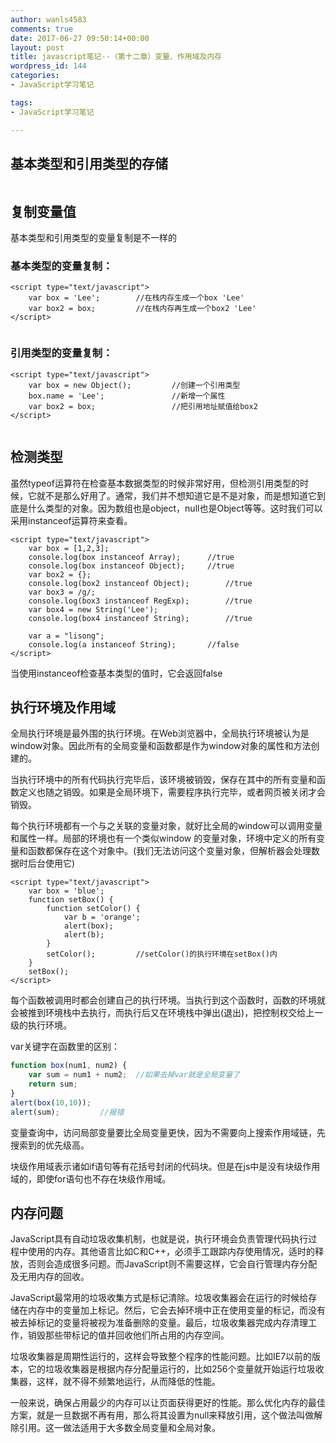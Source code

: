 ```yaml
---
author: wanls4583
comments: true
date: 2017-06-27 09:50:14+00:00
layout: post
title: javascript笔记--（第十二章）变量、作用域及内存
wordpress_id: 144
categories:
- JavaScript学习笔记

tags:
- JavaScript学习笔记

---
```


## 基本类型和引用类型的存储

<img src="http://img.blog.csdn.net/20170203165640241?watermark/2/text/aHR0cDovL2Jsb2cuY3Nkbi5uZXQvYTQwOTA1MTk4Nw==/font/5a6L5L2T/fontsize/400/fill/I0JBQkFCMA==/dissolve/70/gravity/Center" alt="" />

## 复制变量值

基本类型和引用类型的变量复制是不一样的

### 基本类型的变量复制：
```
<script type="text/javascript">
	var box = 'Lee';		//在栈内存生成一个box 'Lee'
	var box2 = box;			//在栈内存再生成一个box2 'Lee'
</script>
```
<img src="http://img.blog.csdn.net/20170203170320886?watermark/2/text/aHR0cDovL2Jsb2cuY3Nkbi5uZXQvYTQwOTA1MTk4Nw==/font/5a6L5L2T/fontsize/400/fill/I0JBQkFCMA==/dissolve/70/gravity/Center" alt="" />

### 引用类型的变量复制：
```
<script type="text/javascript">
	var box = new Object();			//创建一个引用类型
	box.name = 'Lee';				//新增一个属性
	var box2 = box;					//把引用地址赋值给box2
</script>
```
<img src="http://img.blog.csdn.net/20170203170424371?watermark/2/text/aHR0cDovL2Jsb2cuY3Nkbi5uZXQvYTQwOTA1MTk4Nw==/font/5a6L5L2T/fontsize/400/fill/I0JBQkFCMA==/dissolve/70/gravity/Center" alt="" />

## 检测类型
虽然typeof运算符在检查基本数据类型的时候非常好用，但检测引用类型的时候，它就不是那么好用了。通常，我们并不想知道它是不是对象，而是想知道它到底是什么类型的对象。因为数组也是object，null也是Object等等。这时我们可以采用instanceof运算符来查看。
```
<script type="text/javascript">
	var box = [1,2,3];
	console.log(box instanceof Array);		//true
	console.log(box instanceof Object);		//true
	var box2 = {};
	console.log(box2 instanceof Object);		//true
	var box3 = /g/;
	console.log(box3 instanceof RegExp);		//true
	var box4 = new String('Lee');
	console.log(box4 instanceof String);		//true

	var a = "lisong";
	console.log(a instanceof String);		//false
</script>
```
当使用instanceof检查基本类型的值时，它会返回false

## 执行环境及作用域

全局执行环境是最外围的执行环境。在Web浏览器中，全局执行环境被认为是window对象。因此所有的全局变量和函数都是作为window对象的属性和方法创建的。

当执行环境中的所有代码执行完毕后，该环境被销毁，保存在其中的所有变量和函数定义也随之销毁。如果是全局环境下，需要程序执行完毕，或者网页被关闭才会销毁。

每个执行环境都有一个与之关联的变量对象，就好比全局的window可以调用变量和属性一样。局部的环境也有一个类似window 的变量对象，环境中定义的所有变量和函数都保存在这个对象中。(我们无法访问这个变量对象，但解析器会处理数据时后台使用它)
```
<script type="text/javascript">
	var box = 'blue';
	function setBox() {
		function setColor() {
			var b = 'orange';
			alert(box);
			alert(b);
		}
		setColor();			//setColor()的执行环境在setBox()内
	}
	setBox();
</script>
```
每个函数被调用时都会创建自己的执行环境。当执行到这个函数时，函数的环境就会被推到环境栈中去执行，而执行后又在环境栈中弹出(退出)，把控制权交给上一级的执行环境。

var关键字在函数里的区别：
```javascript
function box(num1, num2) {
	var sum = num1 + num2;	//如果去掉var就是全局变量了
	return sum;
}
alert(box(10,10));
alert(sum);			//报错
```
变量查询中，访问局部变量要比全局变量更快，因为不需要向上搜索作用域链，先搜索到的优先级高。

块级作用域表示诸如if语句等有花括号封闭的代码块。但是在js中是没有块级作用域的，即使for语句也不存在块级作用域。

## 内存问题
JavaScript具有自动垃圾收集机制，也就是说，执行环境会负责管理代码执行过程中使用的内存。其他语言比如C和C++，必须手工跟踪内存使用情况，适时的释放，否则会造成很多问题。而JavaScript则不需要这样，它会自行管理内存分配及无用内存的回收。

JavaScript最常用的垃圾收集方式是标记清除。垃圾收集器会在运行的时候给存储在内存中的变量加上标记。然后，它会去掉环境中正在使用变量的标记，而没有被去掉标记的变量将被视为准备删除的变量。最后，垃圾收集器完成内存清理工作，销毁那些带标记的值并回收他们所占用的内存空间。

垃圾收集器是周期性运行的，这样会导致整个程序的性能问题。比如IE7以前的版本，它的垃圾收集器是根据内存分配量运行的，比如256个变量就开始运行垃圾收集器，这样，就不得不频繁地运行，从而降低的性能。

一般来说，确保占用最少的内存可以让页面获得更好的性能。那么优化内存的最佳方案，就是一旦数据不再有用，那么将其设置为null来释放引用，这个做法叫做解除引用。这一做法适用于大多数全局变量和全局对象。

